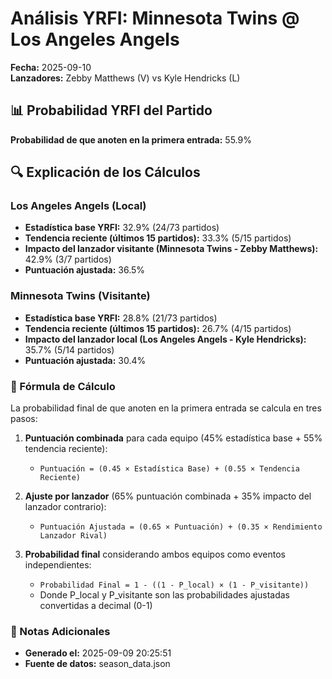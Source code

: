 # Análisis YRFI: Minnesota Twins @ Los Angeles Angels

**Fecha:** 2025-09-10  
**Lanzadores:** Zebby Matthews (V) vs Kyle Hendricks (L)

## 📊 Probabilidad YRFI del Partido

**Probabilidad de que anoten en la primera entrada:** 55.9%

## 🔍 Explicación de los Cálculos

### Los Angeles Angels (Local)
- **Estadística base YRFI:** 32.9% (24/73 partidos)
- **Tendencia reciente (últimos 15 partidos):** 33.3% (5/15 partidos)
- **Impacto del lanzador visitante (Minnesota Twins - Zebby Matthews):** 42.9% (3/7 partidos)
- **Puntuación ajustada:** 36.5%

### Minnesota Twins (Visitante)
- **Estadística base YRFI:** 28.8% (21/73 partidos)
- **Tendencia reciente (últimos 15 partidos):** 26.7% (4/15 partidos)
- **Impacto del lanzador local (Los Angeles Angels - Kyle Hendricks):** 35.7% (5/14 partidos)
- **Puntuación ajustada:** 30.4%

### 📝 Fórmula de Cálculo

La probabilidad final de que anoten en la primera entrada se calcula en tres pasos:

1. **Puntuación combinada** para cada equipo (45% estadística base + 55% tendencia reciente):
   - `Puntuación = (0.45 × Estadística Base) + (0.55 × Tendencia Reciente)`

2. **Ajuste por lanzador** (65% puntuación combinada + 35% impacto del lanzador contrario):
   - `Puntuación Ajustada = (0.65 × Puntuación) + (0.35 × Rendimiento Lanzador Rival)`

3. **Probabilidad final** considerando ambos equipos como eventos independientes:
   - `Probabilidad Final = 1 - ((1 - P_local) × (1 - P_visitante))`
   - Donde P_local y P_visitante son las probabilidades ajustadas convertidas a decimal (0-1)

### 📌 Notas Adicionales

- **Generado el:** 2025-09-09 20:25:51
- **Fuente de datos:** season_data.json
